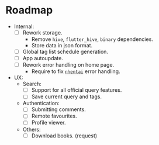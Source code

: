 # Roadmap 
- Internal:
    - [ ] Rework storage.
        - Remove `hive`, `flutter_hive`, `binary` dependencies.
        - Store data in json format.
    - [ ] Global tag list schedule generation.
    - [ ] App autoupdate.
    - [ ] Rework error handling on home page.
        - Require to fix [`nhentai`](https://github.com/Zekfad/nhentai_dart) error handling.
- UX:
    - Search:
        - [ ] Support for all official query features.
        - [ ] Save current query and tags.
    - Authentication:
        - [ ] Submitting comments.
        - [ ] Remote favourites.
        - [ ] Profile viewer. 
    - Others:
        - [ ] Download books. (request)
